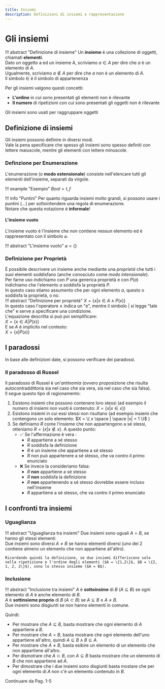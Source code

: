 ```yaml
---
title: Insiemi
description: Definizioni di insiemi e rappresentazione
---
```

# Gli insiemi

!!! abstract "Definizione di insieme"
    Un **insieme** è una collezione di oggetti, chiamati **elementi**.  
    Dato un oggetto a ed un insieme A, scriviamo $a \in A$ per dire che $a$ 
    è un elemento di $A$.  
    Ugualmente, scriviamo $a \notin A$  per dire che $a$ non è un elemento
    di $A$.  
    Il simbolo $\in$ è il simbolo di appartenenza

Per gli insiemi valgono questi concetti:  

- **L'ordine** in cui sono presentati gli elementi non è rilevante  
- **Il numero** di ripetizioni con cui sono presentati gli oggetti non è rilevante

Gli insiemi sono usati per raggruppare oggetti

## Definizione di insiemi
Gli insiemi possono definire in diversi modi.  
Vale la pena specificare che spesso gli insiemi sono spesso definiti con lettere maiuscole, mentre gli elementi con lettere minuscole.  

### Definzione per Enumerazione
L'enumerazione (o __modo estensionale__) consiste nell'elencare tutti gli elementi dell'insieme, separati da virgole.  

!!! example "Esempio"
    $Bool = {t,f}$

!!! info "Puntini"
    Per quanto riguarda insiemi molto grandi, si possono usare i puntini ($...$) per sottointendere una regola di enumerazione.  
    Notare che questa notazione è **informale**!

#### L'insieme vuoto
L'insieme vuoto è l'insieme che non contiene nessun elemento ed è rappresentato con il simbolo $\varnothing$.  

!!! abstract "L'insieme vuoto"
    $\varnothing = \{\}$

### Definizione per Proprietà
È possibile descrivere un insieme anche mediante una _proprietà_ che tutti i suoi elementi soddisfano (anche conosciuto come _modo intensionale_).  
Per farne uso indichiamo con $P$ una generica proprietà e con $P(a)$ indichiamo che l'elemento $a$ soddisfa la proprietà $P$.  
In questo caso stiamo assumento che per ogni elemento $a$, questo o soddisfa la proprietà, o no.  
!!! abstract "Definizione per proprietà"
    $X = \{ x | x \in A \land P(x) \}$  
    In questo caso l'operatore $\land$ indica un "e", mentre il simbolo $|$ si legge "tale che" e serve a specificare una condizione.  
    L'equazione descritta si può poi semplificare:  
    $X = \{ x \in A | P(x) \}$  
    E se $A$ è implicito nel contesto:  
    $X = \{ x | P(x)\}$ 

## I paradossi
In base alle definizioni date, si possono verificare dei paradossi.  

### Il paradosso di Russel
Il paradosso di Russel è un'_antinomia_ (ovvero proposizione che risulta autocontraddittoria sia nel caso che sia vera, sia nel caso che sia falsa).  
Il segue questo tipo di ragionamento:

1. Esistono insiemi che possono contenere loro stessi (ad esempio il numero di insiemi non vuoti è contenuto: $X = \{ x | x \in x \}$)
2. Esistono insiemi in cui essi stessi non risultano (ad esempio insiemi che contengono un solo elemento: $X = \{ x \space | \space |x| = 1 \}$ )  
3. Se definiamo $R$ come l'insieme che non appartengono a sé stessi, otteniamo $R = \{ x | x \notin x\}$.
    A questo punto:
    - :white_check_mark: Se l'affermazione è vera :
        - $R$ appartiene a sé stesso
        - $R$ soddisfa la definizione
        - $R$ è un insieme che appartiene a sé stesso
        - $R$ non può appartenere a sé stesso, che va contro il primo enunciato
    - :x: Se invece la consideriamo falsa:
        - $R$ **non** appartiene a sé stesso
        - $R$ **non** soddisfa la definizione
        - $R$ **non** appartenendo a sé stesso dovrebbe essere incluso nell'insieme
        - $R$ appartiene a sé stesso, che va contro il primo enunciato

## I confronti tra insiemi
### Uguaglianza
!!! abstract "Uguaglianza tra insiemi"
    Due insiemi sono uguali $A = B$, se hanno gli stessi elementi.  
    Due insiemi sono diversi $A \neq B$ se hanno elementi diversi (uno dei 2 contiene almeno un elemento che non appartiene all'altro).  

    Ricordando quindi la definizione, se due insiemi differiscono solo nella ripetizione e l'ordine degli elementi ($A = \{1,2\}$, $B = \{2, 1, 2, 2\}$), sono lo stesso insieme ($A = B$).

### Inclusione

!!! abstract "Inclusione tra insiemi"
    $A$ è **sottoinsime** di $B$ ($A \subseteq B$) se ogni elemento di $A$ è anche elemento di $B$.  
    $A$ è **sottinsieme proprio** di $B$ ($A \subset B$) se $A \subseteq B \land A \neq B$.  
    Due insiemi sono disgiunti se non hanno elementi in comune. 

Quindi:

- Per mostrare che $A \subseteq B$, basta mostrare che ogni elemento di $A$ appartiene a $B$.  
- Per mostrare che $A = B$, basta mostrare che ogni elemento dell'uno appartiene all'altro, quindi $A \subseteq B \land B \subseteq A$.  
- Per mostrare che $A \neq B$, basta esibire un elemento di un elemento che non appartiene all'altro.  
- Per dismotrare che $A \subset B$, con $A \subseteq B$ basta mostrare che un elemento di $B$ che non appartiene ad $A$.  
- Per dimostrare che i due insiemi sono disgiunti basta mostare che per ogni elemento di $A$ non c'è un elemento contenuto in $B$.

Continuare da Pag. 1-5